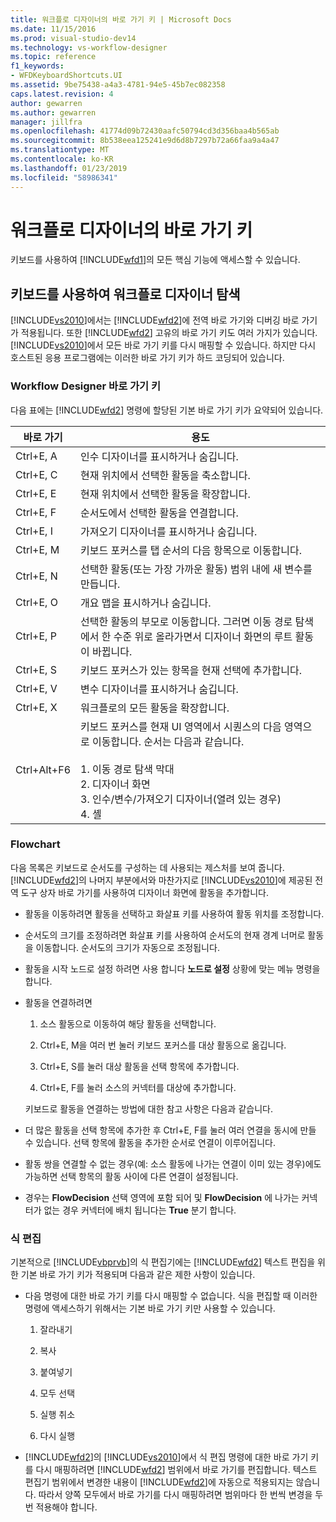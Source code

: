 ```yaml
---
title: 워크플로 디자이너의 바로 가기 키 | Microsoft Docs
ms.date: 11/15/2016
ms.prod: visual-studio-dev14
ms.technology: vs-workflow-designer
ms.topic: reference
f1_keywords:
- WFDKeyboardShortcuts.UI
ms.assetid: 9be75438-a4a3-4781-94e5-45b7ec082358
caps.latest.revision: 4
author: gewarren
ms.author: gewarren
manager: jillfra
ms.openlocfilehash: 41774d09b72430aafc50794cd3d356baa4b565ab
ms.sourcegitcommit: 8b538eea125241e9d6d8b7297b72a66faa9a4a47
ms.translationtype: MT
ms.contentlocale: ko-KR
ms.lasthandoff: 01/23/2019
ms.locfileid: "58986341"
---
```

# <a name="keyboard-shortcuts-in-the-workflow-designer"></a>워크플로 디자이너의 바로 가기 키
키보드를 사용하여 [!INCLUDE[wfd1](../includes/wfd1-md.md)]의 모든 핵심 기능에 액세스할 수 있습니다.  
  
## <a name="navigating-the-workflow-designer-using-the-keyboard"></a>키보드를 사용하여 워크플로 디자이너 탐색  
 [!INCLUDE[vs2010](../includes/vs2010-md.md)]에서는 [!INCLUDE[wfd2](../includes/wfd2-md.md)]에 전역 바로 가기와 디버깅 바로 가기가 적용됩니다. 또한 [!INCLUDE[wfd2](../includes/wfd2-md.md)] 고유의 바로 가기 키도 여러 가지가 있습니다. [!INCLUDE[vs2010](../includes/vs2010-md.md)]에서 모든 바로 가기 키를 다시 매핑할 수 있습니다. 하지만 다시 호스트된 응용 프로그램에는 이러한 바로 가기 키가 하드 코딩되어 있습니다.  
  
### <a name="workflow-designer-keyboard-shortcuts"></a>Workflow Designer 바로 가기 키  
 다음 표에는 [!INCLUDE[wfd2](../includes/wfd2-md.md)] 명령에 할당된 기본 바로 가기 키가 요약되어 있습니다.  
  
|바로 가기|용도|  
|--------------|-------------|  
|Ctrl+E, A|인수 디자이너를 표시하거나 숨깁니다.|  
|Ctrl+E, C|현재 위치에서 선택한 활동을 축소합니다.|  
|Ctrl+E, E|현재 위치에서 선택한 활동을 확장합니다.|  
|Ctrl+E, F|순서도에서 선택한 활동을 연결합니다.|  
|Ctrl+E, I|가져오기 디자이너를 표시하거나 숨깁니다.|  
|Ctrl+E, M|키보드 포커스를 탭 순서의 다음 항목으로 이동합니다.|  
|Ctrl+E, N|선택한 활동(또는 가장 가까운 활동) 범위 내에 새 변수를 만듭니다.|  
|Ctrl+E, O|개요 맵을 표시하거나 숨깁니다.|  
|Ctrl+E, P|선택한 활동의 부모로 이동합니다. 그러면 이동 경로 탐색에서 한 수준 위로 올라가면서 디자이너 화면의 루트 활동이 바뀝니다.|  
|Ctrl+E, S|키보드 포커스가 있는 항목을 현재 선택에 추가합니다.|  
|Ctrl+E, V|변수 디자이너를 표시하거나 숨깁니다.|  
|Ctrl+E, X|워크플로의 모든 활동을 확장합니다.|  
|Ctrl+Alt+F6|키보드 포커스를 현재 UI 영역에서 시퀀스의 다음 영역으로 이동합니다. 순서는 다음과 같습니다.<br /><br /> 1.  이동 경로 탐색 막대<br />2.  디자이너 화면<br />3.  인수/변수/가져오기 디자이너(열려 있는 경우)<br />4.  셸|  
  
### <a name="flowchart"></a>Flowchart  
 다음 목록은 키보드로 순서도를 구성하는 데 사용되는 제스처를 보여 줍니다. [!INCLUDE[wfd2](../includes/wfd2-md.md)]의 나머지 부분에서와 마찬가지로 [!INCLUDE[vs2010](../includes/vs2010-md.md)]에 제공된 전역 도구 상자 바로 가기를 사용하여 디자이너 화면에 활동을 추가합니다.  
  
- 활동을 이동하려면 활동을 선택하고 화살표 키를 사용하여 활동 위치를 조정합니다.  
  
- 순서도의 크기를 조정하려면 화살표 키를 사용하여 순서도의 현재 경계 너머로 활동을 이동합니다. 순서도의 크기가 자동으로 조정됩니다.  
  
- 활동을 시작 노드로 설정 하려면 사용 합니다 **노드로 설정** 상황에 맞는 메뉴 명령을 합니다.  
  
- 활동을 연결하려면  
  
  1.  소스 활동으로 이동하여 해당 활동을 선택합니다.  
  
  2.  Ctrl+E, M을 여러 번 눌러 키보드 포커스를 대상 활동으로 옮깁니다.  
  
  3.  Ctrl+E, S를 눌러 대상 활동을 선택 항목에 추가합니다.  
  
  4.  Ctrl+E, F를 눌러 소스의 커넥터를 대상에 추가합니다.  
  
  키보드로 활동을 연결하는 방법에 대한 참고 사항은 다음과 같습니다.  
  
- 더 많은 활동을 선택 항목에 추가한 후 Ctrl+E, F를 눌러 여러 연결을 동시에 만들 수 있습니다. 선택 항목에 활동을 추가한 순서로 연결이 이루어집니다.  
  
- 활동 쌍을 연결할 수 없는 경우(예: 소스 활동에 나가는 연결이 이미 있는 경우)에도 가능하면 선택 항목의 활동 사이에 다른 연결이 설정됩니다.  
  
- 경우는 **FlowDecision** 선택 영역에 포함 되어 및 **FlowDecision** 에 나가는 커넥터가 없는 경우 커넥터에 배치 됩니다는 **True** 분기 합니다.  
  
### <a name="expression-editing"></a>식 편집  
 기본적으로 [!INCLUDE[vbprvb](../includes/vbprvb-md.md)]의 식 편집기에는 [!INCLUDE[wfd2](../includes/wfd2-md.md)] 텍스트 편집을 위한 기본 바로 가기 키가 적용되며 다음과 같은 제한 사항이 있습니다.  
  
-   다음 명령에 대한 바로 가기 키를 다시 매핑할 수 없습니다. 식을 편집할 때 이러한 명령에 액세스하기 위해서는 기본 바로 가기 키만 사용할 수 있습니다.  
  
    1.  잘라내기  
  
    2.  복사  
  
    3.  붙여넣기  
  
    4.  모두 선택  
  
    5.  실행 취소  
  
    6.  다시 실행  
  
-   [!INCLUDE[wfd2](../includes/wfd2-md.md)]의 [!INCLUDE[vs2010](../includes/vs2010-md.md)]에서 식 편집 명령에 대한 바로 가기 키를 다시 매핑하려면 [!INCLUDE[wfd2](../includes/wfd2-md.md)] 범위에서 바로 가기를 편집합니다. 텍스트 편집기 범위에서 변경한 내용이 [!INCLUDE[wfd2](../includes/wfd2-md.md)]에 자동으로 적용되지는 않습니다. 따라서 양쪽 모두에서 바로 가기를 다시 매핑하려면 범위마다 한 번씩 변경을 두 번 적용해야 합니다.